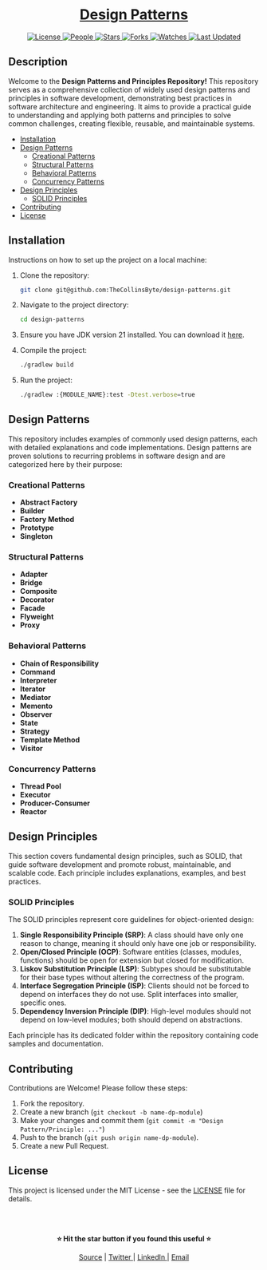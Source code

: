 <div align="center">

<h1><a href="https://github.com/TheCollinsByte/design-patterns">Design Patterns</a></h1>

<a href="https://github.com/TheCollinsByte/design-patterns/blob/main/LICENSE">
<img alt="License" src="https://img.shields.io/github/license/TheCollinsByte/design-patterns?style=flat&color=eee&label="> </a>

<a href="https://github.com/TheCollinsByte/design-patterns/graphs/contributors">
<img alt="People" src="https://img.shields.io/github/contributors/TheCollinsByte/design-patterns?style=flat&color=ffaaf2&label=People"> </a>

<a href="https://github.com/TheCollinsByte/design-patterns/stargazers">
<img alt="Stars" src="https://img.shields.io/github/stars/TheCollinsByte/design-patterns?style=flat&color=98c379&label=Stars"> </a>

<a href="https://github.com/TheCollinsByte/design-patterns/network/members">
<img alt="Forks" src="https://img.shields.io/github/forks/TheCollinsByte/design-patterns?style=flat&color=66a8e0&label=Forks"> </a>

<a href="https://github.com/TheCollinsByte/design-patterns/watchers">
<img alt="Watches" src="https://img.shields.io/github/watchers/TheCollinsByte/design-patterns?style=flat&color=f5d08b&label=Watches"> </a>

<a href="https://github.com/TheCollinsByte/design-patterns/pulse">
<img alt="Last Updated" src="https://img.shields.io/github/last-commit/TheCollinsByte/design-patterns?style=flat&color=e06c75&label="> </a>

</div>

## Description

Welcome to the **Design Patterns and Principles Repository!** This repository serves as a comprehensive collection of widely used design patterns and principles in software development, demonstrating best practices in software architecture and engineering. It aims to provide a practical guide to understanding and applying both patterns and principles to solve common challenges, creating flexible, reusable, and maintainable systems.

- [Installation](#installation)
- [Design Patterns](#design-patterns)
   - [Creational Patterns](#creational-patterns)
   - [Structural Patterns](#structural-patterns)
   - [Behavioral Patterns](#behavioral-patterns)
   - [Concurrency Patterns](#concurrency-patterns)
- [Design Principles](#design-principles)
   - [SOLID Principles](#solid-principles)
- [Contributing](#contributing)
- [License](#license)

## Installation

Instructions on how to set up the project on a local machine:

1. Clone the repository:
    ```bash
    git clone git@github.com:TheCollinsByte/design-patterns.git
    ```
2. Navigate to the project directory:
    ```bash
    cd design-patterns
    ```
3. Ensure you have JDK version 21 installed. You can download it [here](https://www.oracle.com/java/technologies/downloads/#java21).

4. Compile the project:
    ```bash
   ./gradlew build
    ```

5. Run the project:
    ```bash
    ./gradlew :{MODULE_NAME}:test -Dtest.verbose=true
    ```

## Design Patterns

This repository includes examples of commonly used design patterns, each with detailed explanations and code implementations. Design patterns are proven solutions to recurring problems in software design and are categorized here by their purpose:

### Creational Patterns
- **Abstract Factory**
- **Builder**
- **Factory Method**
- **Prototype**
- **Singleton**

### Structural Patterns
- **Adapter**
- **Bridge**
- **Composite**
- **Decorator**
- **Facade**
- **Flyweight**
- **Proxy**

### Behavioral Patterns
- **Chain of Responsibility**
- **Command**
- **Interpreter**
- **Iterator**
- **Mediator**
- **Memento**
- **Observer**
- **State**
- **Strategy**
- **Template Method**
- **Visitor**

### Concurrency Patterns
- **Thread Pool**
- **Executor**
- **Producer-Consumer**
- **Reactor**

## Design Principles

This section covers fundamental design principles, such as SOLID, that guide software development and promote robust, maintainable, and scalable code. Each principle includes explanations, examples, and best practices.

### SOLID Principles

The SOLID principles represent core guidelines for object-oriented design:

1. **Single Responsibility Principle (SRP)**: A class should have only one reason to change, meaning it should only have one job or responsibility.
2. **Open/Closed Principle (OCP)**: Software entities (classes, modules, functions) should be open for extension but closed for modification.
3. **Liskov Substitution Principle (LSP)**: Subtypes should be substitutable for their base types without altering the correctness of the program.
4. **Interface Segregation Principle (ISP)**: Clients should not be forced to depend on interfaces they do not use. Split interfaces into smaller, specific ones.
5. **Dependency Inversion Principle (DIP)**: High-level modules should not depend on low-level modules; both should depend on abstractions.

Each principle has its dedicated folder within the repository containing code samples and documentation.

## Contributing

Contributions are Welcome! Please follow these steps:

1. Fork the repository.
2. Create a new branch (`git checkout -b name-dp-module`)
3. Make your changes and commit them (`git commit -m "Design Pattern/Principle: ..."`)
4. Push to the branch (`git push origin name-dp-module`).
5. Create a new Pull Request.

## License

This project is licensed under the MIT License - see the [LICENSE](LICENSE) file for details.

<br/><br/>

<div align="center">

<strong>⭐ Hit the star button if you found this useful ⭐</strong><br>

<a href="https://github.com/TheCollinsByte/design-patterns">Source</a>
| <a href="https://x.com/TheCollinsByte" target="_blank">Twitter </a>
| <a href="http://www.linkedin.com/in/collins-boniface" target="_blank">LinkedIn </a>
| <a href="mailto:collo@fastmail.com">Email</a>
</div>
